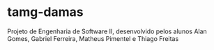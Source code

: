 # tamg-damas
Projeto de Engenharia de Software II, desenvolvido pelos alunos Alan Gomes, Gabriel Ferreira, Matheus Pimentel e Thiago Freitas
